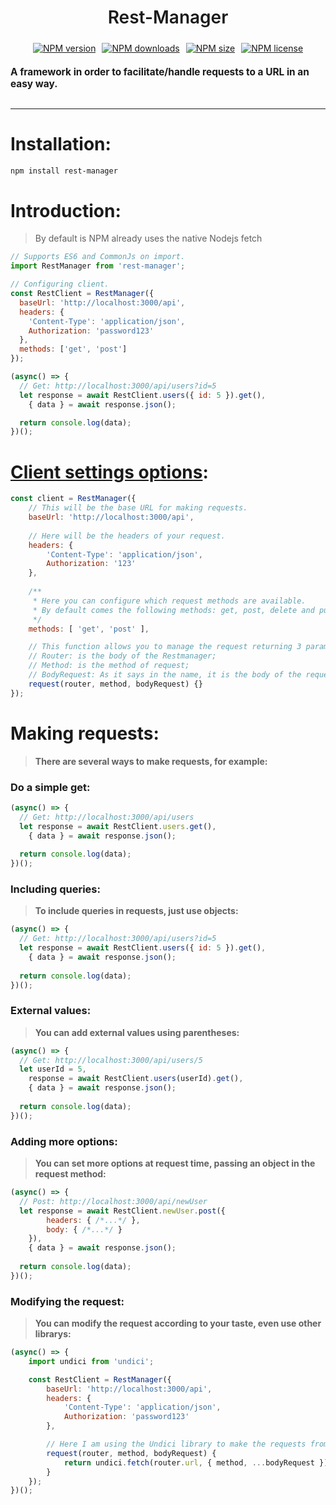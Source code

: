 <div style="display: flex; align-items: center; justify-content: center; flex-direction: column; gap: 5px">
    <h1 style="font-weight: 600">Rest-Manager</h1>
    <div style="display: flex; flex-direction: row; align-items: center; justify-content: center; gap: 10px;">
        <a href="https://www.npmjs.com/package/rest-manager">
            <img src="https://img.shields.io/npm/v/rest-manager?style=flat-square&maxAge=3600" alt="NPM version" />
        </a>
        <a href="https://www.npmjs.com/package/rest-manager">
            <img src="https://img.shields.io/npm/dt/rest-manager?style=flat-square&maxAge=3600" alt="NPM downloads" />
        </a>
        <a href="https://www.npmjs.com/package/rest-manager">
            <img src="https://img.shields.io/github/languages/code-size/isBucky/Rest-Manager?style=flat-square&maxAge=3600" alt="NPM size" />
        </a>
        <a href="https://www.npmjs.com/package/rest-manager">
            <img src="https://img.shields.io/npm/l/rest-manager?style=flat-square&maxAge=3600" alt="NPM license" />
        </a>
    </div>
    <p style="font-size: 1.1em"><strong>A framework in order to facilitate/handle requests to a URL in an easy way.</strong></p>
</div>

---

# Installation:
~~~sh
npm install rest-manager
~~~

# Introduction:
> By default is NPM already uses the native Nodejs fetch
~~~javascript
// Supports ES6 and CommonJs on import.
import RestManager from 'rest-manager';

// Configuring client.
const RestClient = RestManager({
  baseUrl: 'http://localhost:3000/api',
  headers: {
    'Content-Type': 'application/json',
    Authorization: 'password123'
  },
  methods: ['get', 'post']
});

(async() => {
  // Get: http://localhost:3000/api/users?id=5
  let response = await RestClient.users({ id: 5 }).get(),
    { data } = await response.json();

  return console.log(data);
})();
~~~

# [Client settings options](./index.js#L25):
~~~javascript
const client = RestManager({
    // This will be the base URL for making requests.
    baseUrl: 'http://localhost:3000/api',
    
    // Here will be the headers of your request.
    headers: {
        'Content-Type': 'application/json',
        Authorization: '123'
    },
    
    /**
     * Here you can configure which request methods are available.
     * By default comes the following methods: get, post, delete and put.
     */
    methods: [ 'get', 'post' ],

    // This function allows you to manage the request returning 3 parameters, being:
    // Router: is the body of the Restmanager;
    // Method: is the method of request;
    // BodyRequest: As it says in the name, it is the body of the request.
    request(router, method, bodyRequest) {}
});
~~~

# Making requests:
> **There are several ways to make requests, for example:**

### Do a simple get:
~~~javascript
(async() => {
  // Get: http://localhost:3000/api/users
  let response = await RestClient.users.get(),
    { data } = await response.json();
  
  return console.log(data);
})();
~~~

### Including queries:
> **To include queries in requests, just use objects:**

~~~javascript
(async() => {
  // Get: http://localhost:3000/api/users?id=5
  let response = await RestClient.users({ id: 5 }).get(),
    { data } = await response.json();
  
  return console.log(data);
})();
~~~

### External values:
> **You can add external values using parentheses:**

~~~javascript
(async() => {
  // Get: http://localhost:3000/api/users/5
  let userId = 5,
    response = await RestClient.users(userId).get(),
    { data } = await response.json();
    
  return console.log(data);
})();
~~~

### Adding more options:
> **You can set more options at request time, passing an object in the request method:**

~~~javascript
(async() => {
  // Post: http://localhost:3000/api/newUser
  let response = await RestClient.newUser.post({
        headers: { /*...*/ },
        body: { /*...*/ }
    }),
    { data } = await response.json();
  
  return console.log(data);
})();
~~~

### Modifying the request:
> **You can modify the request according to your taste, even use other librarys:**

~~~javascript
(async() => {
    import undici from 'undici';

    const RestClient = RestManager({
        baseUrl: 'http://localhost:3000/api',
        headers: {
            'Content-Type': 'application/json',
            Authorization: 'password123'
        },

        // Here I am using the Undici library to make the requests from this client
        request(router, method, bodyRequest) {
            return undici.fetch(router.url, { method, ...bodyRequest });
        }
    });
})();
~~~